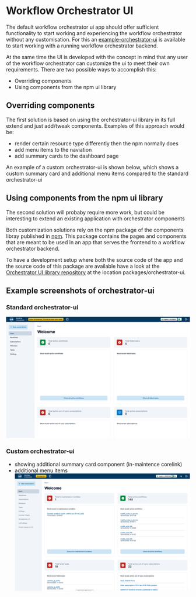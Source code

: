 # Workflow Orchestrator UI

The default workflow orchestrator ui app should offer sufficient functionality to start working and experiencing the workflow orchestrator without any customisation. For this an [example-orchestrator-ui](https://github.com/workfloworchestrator/example-orchestrator-ui) is available to start working with a running workflow orchestrator backend. 

At the same time the UI is developed with the concept in mind that any user of the workflow orchestrator can customize the ui to meet their own requirements. There are two possible ways to accomplish this:

- Overriding components
- Using components from the npm ui library


## Overriding components
The first solution is based on using the orchestrator-ui library in its full extend and just add/tweak components. Examples of this approach would be: 
- render certain resource type differently then the npm normally does
- add menu items to the naviation
- add summary cards to the dashboard page

An example of a custom orchestrator-ui is shown below, which shows a custom summary card and additional menu items compared to the standard orchestrator-ui

## Using components from the npm ui library
The second solution will probaby require more work, but could be interesting to extend an existing application with orchestrator components


Both customization solutions rely on the npm package of the components libray published in [npm](https://www.npmjs.com/package/@orchestrator-ui/orchestrator-ui-components). This package contains the pages and components that are meant to be used in an app that serves the frontend to a workflow orchestrator backend. 

To have a development setup where both the source code of the app and the source code of this package are available have a look at the [Orchestrator UI library repository](https://github.com/workfloworchestrator/orchestrator-ui-library) at the location packages/orchestrator-ui.


## Example screenshots of orchestrator-ui
### Standard orchestrator-ui
![Screenshot](/docs/img/Standard-orchestrator-ui.png)

### Custom orchestrator-ui
- showing additional summary card component (in-maintence corelink)
- additional menu items
![Screenshot](/docs/img/Custom-orchestrator-ui-using-override.png)
